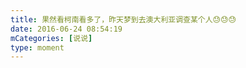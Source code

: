 ```yaml
---
title: 果然看柯南看多了，昨天梦到去澳大利亚调查某个人😓😓😓
date: 2016-06-24 08:54:19
mCategories: [说说]
type: moment
---
```


